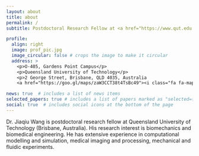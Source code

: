 ```yaml
---
layout: about
title: about
permalink: /
subtitle: Postdoctoral Research Fellow at <a href="https://www.qut.edu.au/">Queensland University of Technology</a>

profile:
  align: right
  image: prof_pic.jpg
  image_circular: false # crops the image to make it circular
  address: >
    <p>O-405, Gardens Point Campus</p>
    <p>Queensland University of Technology</p>
    <p>2 George Street, Brisbane, QLD 4035, Australia 
    <a href="https://goo.gl/maps/zaW3CCT38t4TsBc49"><i class="fa fa-map" aria-hidden="true"></i></a></p>

news: true  # includes a list of news items
selected_papers: true # includes a list of papers marked as "selected={true}"
social: true  # includes social icons at the bottom of the page
---
```


Dr. Jiaqiu Wang is postdoctoral research fellow at Queensland University of Technology (Brisbane, Australia). His research interest is biomechanics and biomedical engineering. He has extensive experience in computational modelling and simulation, medical imaging and processing, mechanical and fluidic experiments.

